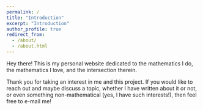 ```yaml
---
permalink: /
title: "Introduction"
excerpt: "Introduction"
author_profile: true
redirect_from: 
  - /about/
  - /about.html
---
```


Hey there! This is my personal website dedicated to the mathematics I do, the mathematics I love, and the intersection therein. 

Thank you for taking an interest in me and this project. If you would like to reach out and maybe discuss a topic, whether I have written about it or not, or even something non-mathematical (yes, I have such interests!), then feel free to e-mail me!
